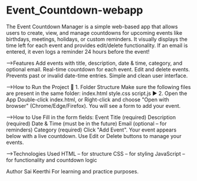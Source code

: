 # Event_Countdown-webapp
The Event Countdown Manager is a simple web-based app that allows users to create, view, and manage countdowns for upcoming events like birthdays, meetings, holidays, or custom reminders.
It visually displays the time left for each event and provides edit/delete functionality. If an email is entered, it even logs a reminder 24 hours before the event!


-->Features
Add events with title, description, date & time, category, and optional email.
Real-time countdown for each event.
Edit and delete events.
Prevents past or invalid date-time entries.
Simple and clean user interface.


-->How to Run the Project
📁 1. Folder Structure
Make sure the following files are present in the same folder:
index.html
style.css
script.js
▶️ 2. Open the App
Double-click index.html, or
Right-click and choose "Open with browser" (Chrome/Edge/Firefox).
You will see a form to add your event.


-->How to Use
Fill in the form fields:
Event Title (required)
Description (required)
Date & Time (must be in the future)
Email (optional – for reminders)
Category (required)
Click "Add Event".
Your event appears below with a live countdown.
Use Edit or Delete buttons to manage your events.


-->Technologies Used
HTML – for structure
CSS – for styling
JavaScript – for functionality and countdown logic


Author
Sai Keerthi
For learning and practice purposes.
